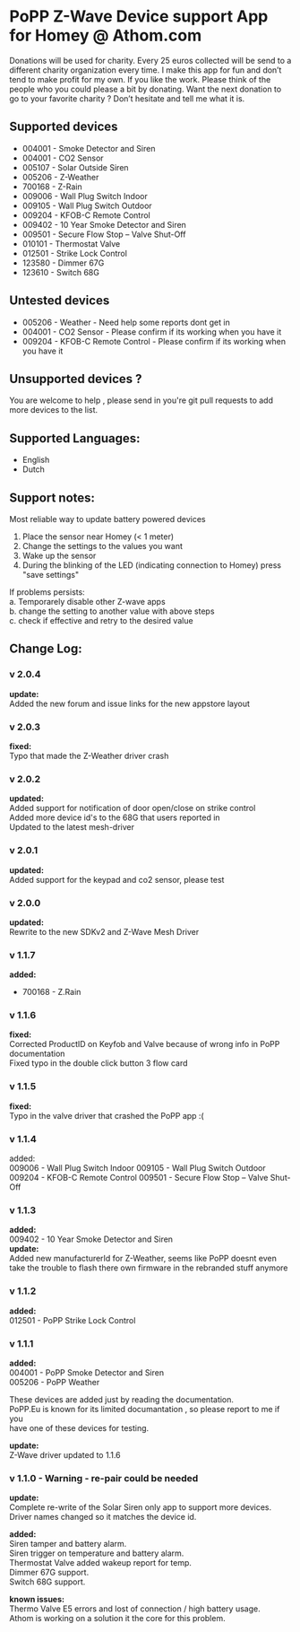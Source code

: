# PoPP Z-Wave Device support App for Homey @ Athom.com    
   
Donations will be used for charity. Every 25 euros collected will be send to a different charity organization every time. I make this app for fun and don’t tend to make profit for my own.
If you like the work. Please think of the people who you could please a bit by donating.
Want the next donation to go to your favorite charity ? Don’t hesitate and tell me what it is.
    
## Supported devices    
* 004001 - Smoke Detector and Siren  
* 004001 - CO2 Sensor  
* 005107 - Solar Outside Siren  
* 005206 - Z-Weather  
* 700168 - Z-Rain
* 009006 - Wall Plug Switch Indoor    
* 009105 - Wall Plug Switch Outdoor 
* 009204 - KFOB-C Remote Control     
* 009402 - 10 Year Smoke Detector and Siren 
* 009501 - Secure Flow Stop – Valve Shut-Off   
* 010101 - Thermostat Valve 
* 012501 - Strike Lock Control   
* 123580 - Dimmer 67G   
* 123610 - Switch 68G    
    
## Untested devices    
* 005206 - Weather - Need help some reports dont get in  
* 004001 - CO2 Sensor - Please confirm if its working when you have it    
* 009204 - KFOB-C Remote Control - Please confirm if its working when you have it 
   
## Unsupported devices ?    
You are welcome to help , please send in you're git pull requests to add more devices to the list.    
    
## Supported Languages:    
* English    
* Dutch    
    
## Support notes:    
Most reliable way to update battery powered devices   
1. Place the sensor near Homey (< 1 meter)   
2. Change the settings to the values you want   
3. Wake up the sensor    
4. During the blinking of the LED (indicating connection to Homey) press "save settings"   

If problems persists:    
a. Temporarely disable other Z-wave apps   
b. change the setting to another value with above steps   
c. check if effective and retry to the desired value    

## Change Log:    
   
### v 2.0.4   
**update:**     
Added the new forum and issue links for the new appstore layout 
       
### v 2.0.3
**fixed:**    
Typo that made the Z-Weather driver crash   
   
### v 2.0.2
**updated:**    
Added support for notification of door open/close on strike control   
Added more device id's to the 68G that users reported in    
Updated to the latest mesh-driver     
   
### v 2.0.1
**updated:**    
Added support for the keypad and co2 sensor, please test    
     
### v 2.0.0
**updated:**    
Rewrite to the new SDKv2 and Z-Wave Mesh Driver   
  
### v 1.1.7
**added:**    
* 700168 - Z.Rain
  
### v 1.1.6     
**fixed:**    
Corrected ProductID on Keyfob and Valve because of wrong info in PoPP documentation  
Fixed typo in the double click button 3 flow card      
  
### v 1.1.5   
**fixed:**    
Typo in the valve driver that crashed the PoPP app :(  
  
### v 1.1.4   
added:   
009006 - Wall Plug Switch Indoor
009105 - Wall Plug Switch Outdoor
009204 - KFOB-C Remote Control
009501 - Secure Flow Stop – Valve Shut-Off  
    
### v 1.1.3   
**added:**    
009402 - 10 Year Smoke Detector and Siren    
**update:**   
Added new manufacturerId for Z-Weather, seems like PoPP doesnt even take the trouble to flash there own firmware in the rebranded stuff anymore   
  
### v 1.1.2   
**added:**    
012501 - PoPP Strike Lock Control    
  
### v 1.1.1   
**added:**    
004001 - PoPP Smoke Detector and Siren  
005206 - PoPP Weather  
    
These devices are added just by reading the documentation.    
PoPP.Eu is known for its limited documantation , so please report to me if you    
have one of these devices for testing.  
    
**update:**    
Z-Wave driver updated to 1.1.6    
  
    
### v 1.1.0 - Warning - re-pair could be needed    
**update:**    
Complete re-write of the Solar Siren only app to support more devices. Driver names changed so it matches the device id.    
    
**added:**    
Siren tamper and battery alarm.    
Siren trigger on temperature and battery alarm.    
Thermostat Valve added wakeup report for temp.    
Dimmer 67G support.    
Switch 68G support.    
    
**known issues:**    
Thermo Valve E5 errors and lost of connection / high battery usage.    
Athom is working on a solution it the core for this problem.    




